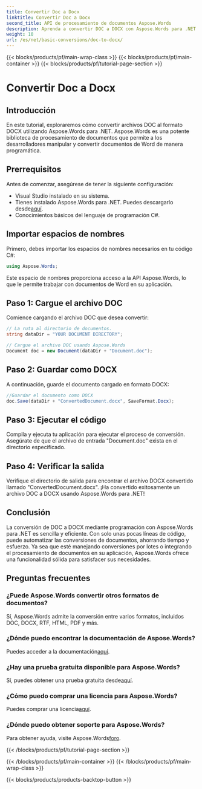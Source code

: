 ```yaml
---
title: Convertir Doc a Docx
linktitle: Convertir Doc a Docx
second_title: API de procesamiento de documentos Aspose.Words
description: Aprenda a convertir DOC a DOCX con Aspose.Words para .NET. Guía paso a paso con ejemplos de código. Perfecta para desarrolladores.
weight: 10
url: /es/net/basic-conversions/doc-to-docx/
---
```


{{< blocks/products/pf/main-wrap-class >}}
{{< blocks/products/pf/main-container >}}
{{< blocks/products/pf/tutorial-page-section >}}

# Convertir Doc a Docx

## Introducción

En este tutorial, exploraremos cómo convertir archivos DOC al formato DOCX utilizando Aspose.Words para .NET. Aspose.Words es una potente biblioteca de procesamiento de documentos que permite a los desarrolladores manipular y convertir documentos de Word de manera programática.

## Prerrequisitos

Antes de comenzar, asegúrese de tener la siguiente configuración:
- Visual Studio instalado en su sistema.
-  Tienes instalado Aspose.Words para .NET. Puedes descargarlo desde[aquí](https://releases.aspose.com/words/net/).
- Conocimientos básicos del lenguaje de programación C#.

## Importar espacios de nombres

Primero, debes importar los espacios de nombres necesarios en tu código C#:
```csharp
using Aspose.Words;
```

Este espacio de nombres proporciona acceso a la API Aspose.Words, lo que le permite trabajar con documentos de Word en su aplicación.

## Paso 1: Cargue el archivo DOC

Comience cargando el archivo DOC que desea convertir:
```csharp
// La ruta al directorio de documentos.
string dataDir = "YOUR DOCUMENT DIRECTORY";

// Cargue el archivo DOC usando Aspose.Words
Document doc = new Document(dataDir + "Document.doc");
```

## Paso 2: Guardar como DOCX

A continuación, guarde el documento cargado en formato DOCX:
```csharp
//Guardar el documento como DOCX
doc.Save(dataDir + "ConvertedDocument.docx", SaveFormat.Docx);
```

## Paso 3: Ejecutar el código

Compila y ejecuta tu aplicación para ejecutar el proceso de conversión. Asegúrate de que el archivo de entrada "Document.doc" exista en el directorio especificado.

## Paso 4: Verificar la salida

Verifique el directorio de salida para encontrar el archivo DOCX convertido llamado "ConvertedDocument.docx". ¡Ha convertido exitosamente un archivo DOC a DOCX usando Aspose.Words para .NET!

## Conclusión

La conversión de DOC a DOCX mediante programación con Aspose.Words para .NET es sencilla y eficiente. Con solo unas pocas líneas de código, puede automatizar las conversiones de documentos, ahorrando tiempo y esfuerzo. Ya sea que esté manejando conversiones por lotes o integrando el procesamiento de documentos en su aplicación, Aspose.Words ofrece una funcionalidad sólida para satisfacer sus necesidades.

## Preguntas frecuentes

### ¿Puede Aspose.Words convertir otros formatos de documentos?
Sí, Aspose.Words admite la conversión entre varios formatos, incluidos DOC, DOCX, RTF, HTML, PDF y más.

### ¿Dónde puedo encontrar la documentación de Aspose.Words?
 Puedes acceder a la documentación[aquí](https://reference.aspose.com/words/net/).

### ¿Hay una prueba gratuita disponible para Aspose.Words?
 Sí, puedes obtener una prueba gratuita desde[aquí](https://releases.aspose.com/).

### ¿Cómo puedo comprar una licencia para Aspose.Words?
 Puedes comprar una licencia[aquí](https://purchase.aspose.com/buy).

### ¿Dónde puedo obtener soporte para Aspose.Words?
 Para obtener ayuda, visite Aspose.Words[foro](https://forum.aspose.com/c/words/8).

{{< /blocks/products/pf/tutorial-page-section >}}

{{< /blocks/products/pf/main-container >}}
{{< /blocks/products/pf/main-wrap-class >}}

{{< blocks/products/products-backtop-button >}}
